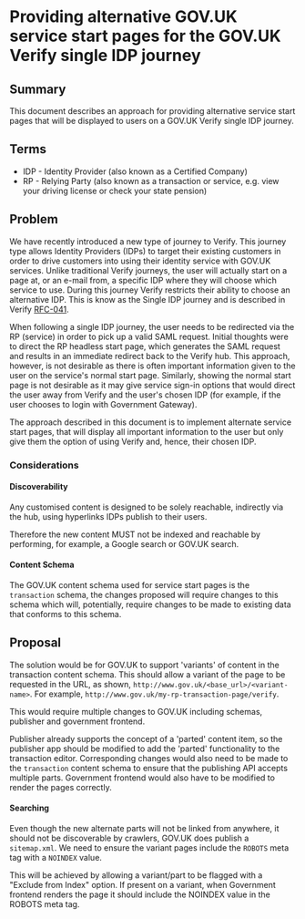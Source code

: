 # Providing alternative GOV.UK service start pages for the GOV.UK Verify single IDP journey

## Summary

This document describes an approach for providing alternative service start pages 
that will be displayed to users on a GOV.UK Verify single IDP journey.

## Terms

* IDP - Identity Provider (also known as a Certified Company)
* RP - Relying Party (also known as a transaction or service, e.g. view your driving license or check your state pension)

## Problem

We have recently introduced a new type of journey to Verify. This journey type allows Identity Providers (IDPs) to target their existing customers in order to drive customers into using their identity service with GOV.UK services. Unlike traditional Verify journeys, the user will actually start on a page at, or an e-mail from, a specific IDP where they will choose which service to use. During this journey Verify restricts their ability to choose an alternative IDP. This is know as the Single IDP journey and is described in Verify [RFC-041](https://github.com/alphagov/verify-architecture/blob/master/rfcs/rfc-041-single-idp-journey.md).

When following a single IDP journey, the user needs to be redirected via the RP (service) in order to pick up a valid SAML request. Initial thoughts were to direct the RP headless start page, which generates the SAML request and results in an immediate redirect back to the Verify hub.
This approach, however, is not desirable as there is often important information given to the
user on the service's normal start page. Similarly, showing the normal start page is not
desirable as it may give service sign-in options that would direct the user away from Verify and the
user's chosen IDP (for example, if the user chooses to login with Government Gateway).

The approach described in this document is to implement alternate service start pages, that
will display all important information to the user but only give them the option of using
Verify and, hence, their chosen IDP. 

### Considerations

#### Discoverability

Any customised content is designed to be solely reachable, indirectly via the hub, using hyperlinks IDPs publish to their users.

Therefore the new content MUST not be indexed and reachable by performing, for example, a Google search or GOV.UK search. 

#### Content Schema

The GOV.UK content schema used for service start pages is the `transaction` schema, the changes proposed will require changes to this schema which will, potentially, require changes to be made to existing data that conforms to this schema.

## Proposal
  
The solution would be for GOV.UK to support 'variants' of content in the transaction content schema. This should allow a variant of the page to be requested in the URL, as shown, `http://www.gov.uk/<base_url>/<variant-name>`. For example, `http://www.gov.uk/my-rp-transaction-page/verify`.

This would require multiple changes to GOV.UK including schemas, publisher and government frontend.

Publisher already supports the concept of a 'parted' content item, so the publisher app should be modified to add the 'parted' functionality to the transaction editor. Corresponding changes would also need to be made to the `transaction` content schema to ensure that the publishing API accepts multiple parts. Government frontend would also have to be modified to render the pages correctly.

#### Searching

Even though the new alternate parts will not be linked from anywhere, it should not be discoverable by crawlers, GOV.UK does publish a `sitemap.xml`. We need to ensure the variant pages include the `ROBOTS` meta tag with a `NOINDEX` value.

This will be achieved by allowing a variant/part to be flagged with a "Exclude from Index" option. If present on a variant, when Government frontend renders the page it should include the NOINDEX value in the ROBOTS meta tag.

